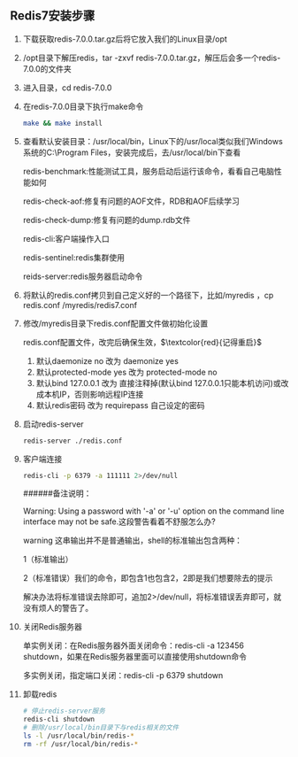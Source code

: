 ## Redis7安装步骤

1. 下载获取redis-7.0.0.tar.gz后将它放入我们的Linux目录/opt

2. /opt目录下解压redis，tar -zxvf redis-7.0.0.tar.gz，解压后会多一个redis-7.0.0的文件夹

3. 进入目录，cd redis-7.0.0

4. 在redis-7.0.0目录下执行make命令

   ```sh
   make && make install
   ```

5. 查看默认安装目录：/usr/local/bin，Linux下的/usr/local类似我们Windows系统的C:\Program Files，安装完成后，去/usr/local/bin下查看

   redis-benchmark:性能测试工具，服务启动后运行该命令，看看自己电脑性能如何

   redis-check-aof:修复有问题的AOF文件，RDB和AOF后续学习

   redis-check-dump:修复有问题的dump.rdb文件

   redis-cli:客户端操作入口

   redis-sentinel:redis集群使用

   reids-server:redis服务器启动命令

6. 将默认的redis.conf拷贝到自己定义好的一个路径下，比如/myredis ，cp redis.conf /myredis/redis7.conf

7. 修改/myredis目录下redis.conf配置文件做初始化设置

   redis.conf配置文件，改完后确保生效，$\textcolor{red}{记得重启}$

   1. 默认daemonize no 改为 daemonize yes
   2. 默认protected-mode yes 改为 protected-mode no
   3. 默认bind 127.0.0.1 改为 直接注释掉(默认bind 127.0.0.1只能本机访问)或改成本机IP，否则影响远程IP连接
   4. 默认redis密码 改为 requirepass 自己设定的密码

8. 启动redis-server

   ```sh
   redis-server ./redis.conf
   ```

9. 客户端连接

   ```sh
   redis-cli -p 6379 -a 111111 2>/dev/null 
   ```

   \######备注说明：

   Warning: Using a password with '-a' or '-u' option on the command line interface may not be safe.这段警告看着不舒服怎么办?

   warning 这串输出并不是普通输出，shell的标准输出包含两种：

   1（标准输出）

   2（标准错误）我们的命令，即包含1也包含2，2即是我们想要除去的提示

   解决办法将标准错误去除即可，追加2>/dev/null，将标准错误丢弃即可，就没有烦人的警告了。

10. 关闭Redis服务器

    单实例关闭：在Redis服务器外面关闭命令：redis-cli -a 123456 shutdown，如果在Redis服务器里面可以直接使用shutdown命令

    多实例关闭，指定端口关闭：redis-cli -p 6379 shutdown

11. 卸载redis

    ```sh
    # 停止redis-server服务
    redis-cli shutdown
    # 删除/usr/local/bin目录下与redis相关的文件
    ls -l /usr/local/bin/redis-*
    rm -rf /usr/local/bin/redis-*
    ```

